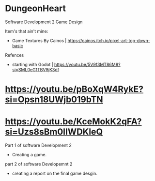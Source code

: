 # DungeonHeart
Software Development 2 Game Design 

Item's that ain't mine:
- Game Textures By Cainos | https://cainos.itch.io/pixel-art-top-down-basic

Refences
- starting with Godot | https://youtu.be/5V9f3MT86M8?si=SML0eG1TBV8jK3df
# https://youtu.be/pBoXqW4RykE?si=Opsn18UWjb019bTN
# https://youtu.be/KceMokK2qFA?si=Uzs8sBm0IIWDKleQ

Part 1 of software Development 2
- Creating a game.




part 2 of software Developemnt 2 
- creating a report on the final game desgin.